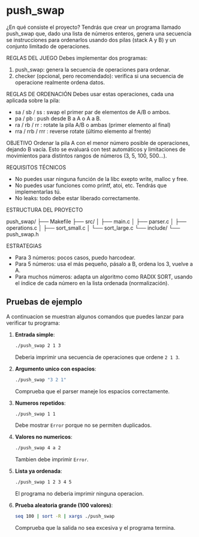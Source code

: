 # push_swap

¿En qué consiste el proyecto?
Tendrás que crear un programa llamado push_swap que, dado una lista de números enteros, genera una secuencia 
se instrucciones para ordenarlos usando dos pilas (stack A y B) y un conjunto limitado de operaciones. 

REGLAS DEL JUEGO
Debes implementar dos programas:
1. push_swap: genera la secuencia de operaciones para ordenar.
2. checker (opcional, pero recomendado): verifica si una secuencia de operacione realmente ordena datos.

REGLAS DE ORDENACIÓN
Debes usar estas operaciones, cada una aplicada sobre la pila:
 - sa / sb / ss : swap el primer par de elementos de A/B o ambos.
 - pa / pb : push desde B a A o A a B.
 - ra / rb / rr : rotate la pila A/B o ambas (primer elemento al final)
 - rra / rrb / rrr : reverse rotate (último elemento al frente)

OBJETIVO
Ordenar la pila A con el menor número posible de operaciones, dejando B vacía. Esto se evaluará con test
automáticos y limitaciones de movimientos para distintos rangos de números (3, 5, 100, 500...).

REQUISITOS TÉCNICOS
- No puedes usar ninguna función de la libc exepto write, malloc y free.
- No puedes usar funciones como printf, atoi, etc. Tendrás que implementarlas tú.
- No leaks: todo debe estar liberado correctamente.

ESTRUCTURA DEL PROYECTO

push_swap/
├── Makefile
├── src/
│   ├── main.c
│   ├── parser.c
│   ├── operations.c
│   ├── sort_small.c
│   └── sort_large.c
└── include/
    └── push_swap.h


ESTRATEGIAS
- Para 3 números: pocos casos, puedo harcodear.
- Para 5 números: usa el más pequeño, pásalo a B, ordena los 3, vuelve a A.
- Para muchos números: adapta un algoritmo como RADIX SORT, usando el índice de cada número en la lista
ordenada (normalización).

## Pruebas de ejemplo
A continuacion se muestran algunos comandos que puedes lanzar para verificar tu programa:

1. **Entrada simple**:
   ```bash
   ./push_swap 2 1 3
   ```
   Deberia imprimir una secuencia de operaciones que ordene `2 1 3`.

2. **Argumento unico con espacios**:
   ```bash
   ./push_swap "3 2 1"
   ```
   Comprueba que el parser maneje los espacios correctamente.

3. **Numeros repetidos**:
   ```bash
   ./push_swap 1 1
   ```
   Debe mostrar `Error` porque no se permiten duplicados.

4. **Valores no numericos**:
   ```bash
   ./push_swap 4 a 2
   ```
   Tambien debe imprimir `Error`.

5. **Lista ya ordenada**:
   ```bash
   ./push_swap 1 2 3 4 5
   ```
   El programa no deberia imprimir ninguna operacion.

6. **Prueba aleatoria grande (100 valores)**:
   ```bash
   seq 100 | sort -R | xargs ./push_swap
   ```
   Comprueba que la salida no sea excesiva y el programa termina.
